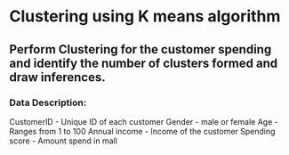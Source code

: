 # Clustering using K means algorithm

## Perform Clustering for the customer spending and identify the number of clusters formed and draw inferences.

### Data Description:
CustomerID - Unique ID of each customer
Gender - male or female
Age - Ranges from 1 to 100
Annual income - Income of the customer
Spending score - Amount spend in mall
